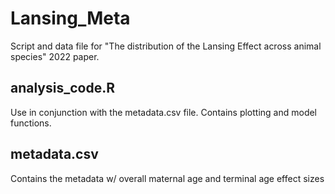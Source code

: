 # Lansing_Meta
Script and data file for "The distribution of the Lansing Effect across animal species" 2022 paper.

## analysis_code.R
Use in conjunction with the metadata.csv file. Contains plotting and model functions.

## metadata.csv
Contains the metadata w/ overall maternal age and terminal age effect sizes

